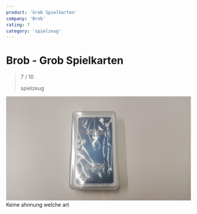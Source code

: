 ```yaml
---
product: 'Grob Spielkarten'
company: 'Brob'
rating: 7
category: 'spielzeug'
---
```


# Brob - Grob Spielkarten
>
> 7 / 10
>
> spielzeug

![Grob Spielkarten](./assets/brob-grob-spielkarten-aa74f5bd-6a7e-483f-b46a-d61ec6aacdcb.jpg)
Keine ahnnung welche art
